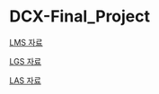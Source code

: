 # DCX-Final_Project
[LMS 자료](https://github.com/ppq0203/DCX-Final_Project/blob/master/allforone/LMS/LMS_%EB%B0%9C%ED%91%9CPPT.pdf)

[LGS 자료](https://github.com/ppq0203/DCX-Final_Project/blob/master/allforone/LGS/LGS%20%EB%B0%9C%ED%91%9CPPT.pdf)

[LAS 자료](https://github.com/ppq0203/DCX-Final_Project/blob/master/allforone/LAS/IT.zip%20%EB%B0%9C%ED%91%9Cppt.pdf)
